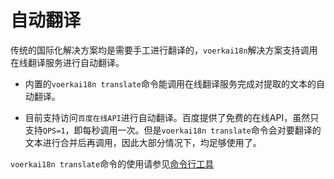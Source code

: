 # 自动翻译

传统的国际化解决方案均是需要手工进行翻译的，`voerkai18n`解决方案支持调用在线翻译服务进行自动翻译。

- 内置的`voerkai18n translate`命令能调用在线翻译服务完成对提取的文本的自动翻译。

- 目前支持访问`百度在线API`进行自动翻译。百度提供了免费的在线API，虽然只支持`QPS=1`，即每秒调用一次。但是`voerkai18n translate`命令会对要翻译的文本进行合并后再调用，因此大部分情况下，均足够使用了。

 
`voerkai18n translate`命令的使用请参见[命令行工具](../tools/cli)
